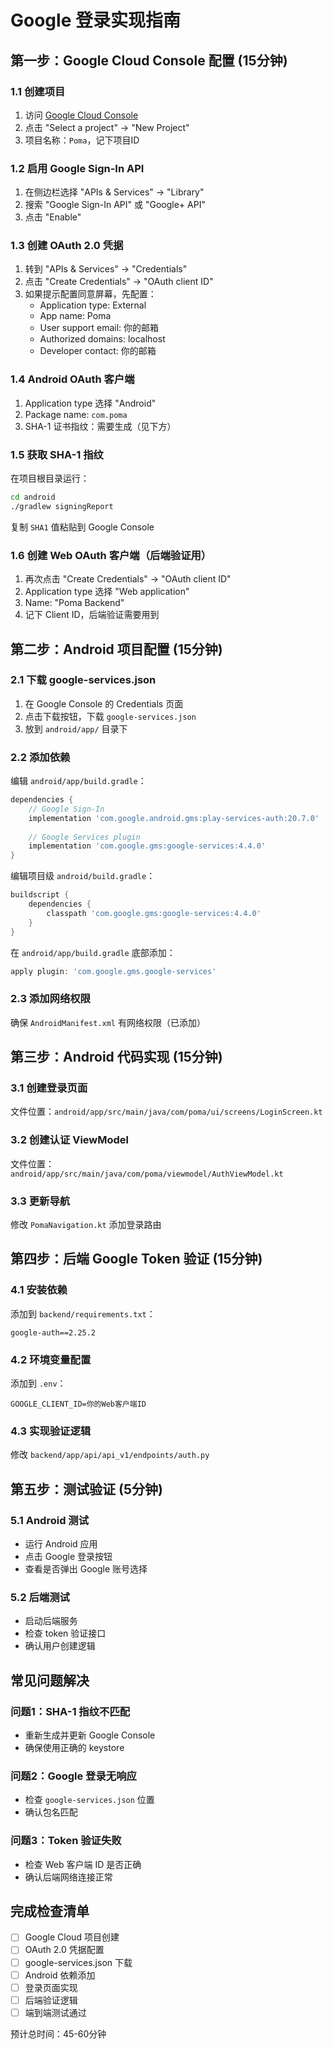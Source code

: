 # Google 登录实现指南

## 第一步：Google Cloud Console 配置 (15分钟)

### 1.1 创建项目
1. 访问 [Google Cloud Console](https://console.cloud.google.com/)
2. 点击 "Select a project" → "New Project"
3. 项目名称：`Poma`，记下项目ID

### 1.2 启用 Google Sign-In API
1. 在侧边栏选择 "APIs & Services" → "Library"
2. 搜索 "Google Sign-In API" 或 "Google+ API"
3. 点击 "Enable"

### 1.3 创建 OAuth 2.0 凭据
1. 转到 "APIs & Services" → "Credentials"
2. 点击 "Create Credentials" → "OAuth client ID"
3. 如果提示配置同意屏幕，先配置：
   - Application type: External
   - App name: Poma
   - User support email: 你的邮箱
   - Authorized domains: localhost
   - Developer contact: 你的邮箱

### 1.4 Android OAuth 客户端
1. Application type 选择 "Android"
2. Package name: `com.poma`
3. SHA-1 证书指纹：需要生成（见下方）

### 1.5 获取 SHA-1 指纹
在项目根目录运行：
```bash
cd android
./gradlew signingReport
```
复制 `SHA1` 值粘贴到 Google Console

### 1.6 创建 Web OAuth 客户端（后端验证用）
1. 再次点击 "Create Credentials" → "OAuth client ID"
2. Application type 选择 "Web application" 
3. Name: "Poma Backend"
4. 记下 Client ID，后端验证需要用到

## 第二步：Android 项目配置 (15分钟)

### 2.1 下载 google-services.json
1. 在 Google Console 的 Credentials 页面
2. 点击下载按钮，下载 `google-services.json`
3. 放到 `android/app/` 目录下

### 2.2 添加依赖
编辑 `android/app/build.gradle`：
```gradle
dependencies {
    // Google Sign-In
    implementation 'com.google.android.gms:play-services-auth:20.7.0'
    
    // Google Services plugin
    implementation 'com.google.gms:google-services:4.4.0'
}
```

编辑项目级 `android/build.gradle`：
```gradle
buildscript {
    dependencies {
        classpath 'com.google.gms:google-services:4.4.0'
    }
}
```

在 `android/app/build.gradle` 底部添加：
```gradle
apply plugin: 'com.google.gms.google-services'
```

### 2.3 添加网络权限
确保 `AndroidManifest.xml` 有网络权限（已添加）

## 第三步：Android 代码实现 (15分钟)

### 3.1 创建登录页面
文件位置：`android/app/src/main/java/com/poma/ui/screens/LoginScreen.kt`

### 3.2 创建认证 ViewModel
文件位置：`android/app/src/main/java/com/poma/viewmodel/AuthViewModel.kt`

### 3.3 更新导航
修改 `PomaNavigation.kt` 添加登录路由

## 第四步：后端 Google Token 验证 (15分钟)

### 4.1 安装依赖
添加到 `backend/requirements.txt`：
```
google-auth==2.25.2
```

### 4.2 环境变量配置
添加到 `.env`：
```
GOOGLE_CLIENT_ID=你的Web客户端ID
```

### 4.3 实现验证逻辑
修改 `backend/app/api/api_v1/endpoints/auth.py`

## 第五步：测试验证 (5分钟)

### 5.1 Android 测试
- 运行 Android 应用
- 点击 Google 登录按钮
- 查看是否弹出 Google 账号选择

### 5.2 后端测试
- 启动后端服务
- 检查 token 验证接口
- 确认用户创建逻辑

## 常见问题解决

### 问题1：SHA-1 指纹不匹配
- 重新生成并更新 Google Console
- 确保使用正确的 keystore

### 问题2：Google 登录无响应
- 检查 `google-services.json` 位置
- 确认包名匹配

### 问题3：Token 验证失败
- 检查 Web 客户端 ID 是否正确
- 确认后端网络连接正常

## 完成检查清单

- [ ] Google Cloud 项目创建
- [ ] OAuth 2.0 凭据配置
- [ ] google-services.json 下载
- [ ] Android 依赖添加
- [ ] 登录页面实现
- [ ] 后端验证逻辑
- [ ] 端到端测试通过

预计总时间：45-60分钟